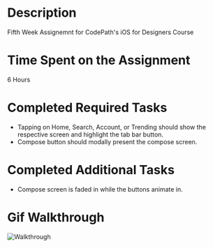 # Description
Fifth Week Assignemnt for CodePath's iOS for Designers Course

# Time Spent on the Assignment
6 Hours

# Completed Required Tasks

- Tapping on Home, Search, Account, or Trending should show the respective screen and highlight the tab bar button.
- Compose button should modally present the compose screen.

# Completed Additional Tasks
- Compose screen is faded in while the buttons animate in.

# Gif Walkthrough

![Walkthrough](https://s3.amazonaws.com/f.cl.ly/items/0m41061V0S3H3i0n0Z36/tumblr.gif)
